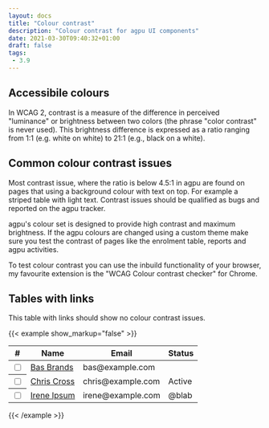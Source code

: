 ```yaml
---
layout: docs
title: "Colour contrast"
description: "Colour contrast for agpu UI components"
date: 2021-03-30T09:40:32+01:00
draft: false
tags:
 - 3.9
---
```


## Accessibile colours

In WCAG 2, contrast is a measure of the difference in perceived "luminance" or brightness between two colors (the phrase "color contrast" is never used). This brightness difference is expressed as a ratio ranging from 1:1 (e.g. white on white) to 21:1 (e.g., black on a white).

## Common colour contrast issues

Most contrast issue, where the ratio is below 4.5:1 in agpu are found on pages that using a background colour with text on top. For example a striped table with light text. Contrast issues should be qualified as bugs and reported on the agpu tracker.

agpu's colour set is designed to provide high contrast and maximum brightness. If the agpu colours are changed using a custom theme make sure you test the contrast of pages like the enrolment table, reports and agpu activities.

To test colour contrast you can use the inbuild functionality of your browser, my favourite extension is the "WCAG Colour contrast checker" for Chrome.

## Tables with links

This table with links should show no colour contrast issues.

{{< example show_markup="false" >}}
<table class="flexible table table-striped table-hover generaltable generalbox">
  <thead>
    <tr>
      <th scope="col">#</th>
      <th scope="col">Name</th>
      <th scope="col">Email</th>
      <th scope="col">Status</th>
    </tr>
  </thead>
  <tbody>
    <tr >
      <th scope="row"><input type="checkbox" class="m-1" value="" data-action="toggle" data-toggle="master" data-togglegroup="participants-table" data-toggle-selectall="Select all" data-toggle-deselectall="Deselect all"></th>
      <td><a href="#">Bas Brands</a></td>
      <td>bas@example.com</td>
      <td>
      </td>
    </tr>
    <tr>
      <th scope="row"><input type="checkbox" class="m-1" value="" data-action="toggle" data-toggle="master" data-togglegroup="participants-table" data-toggle-selectall="Select all" data-toggle-deselectall="Deselect all"></th>
      <td><a href="#">Chris Cross</a></td>
      <td>chris@example.com</td>
      <td>
        Active
        </td>
    </tr>
    <tr >
      <th scope="row"><input type="checkbox" class="m-1" value="" data-action="toggle" data-toggle="master" data-togglegroup="participants-table" data-toggle-selectall="Select all" data-toggle-deselectall="Deselect all"></th>
      <td>
        <a class="linktest-1" href="#">Irene Ipsum</a><br>
        </td>
      <td>irene@example.com</td>
      <td>@blab</td>
    </tr>
  </tbody>
</table>
{{< /example >}}
